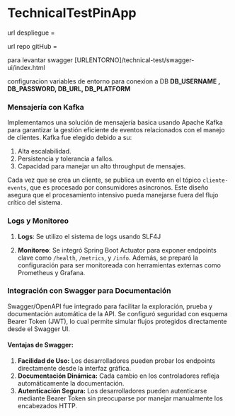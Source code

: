 
# TechnicalTestPinApp

url despliegue = 

url repo gitHub = 

para levantar swagger [URLENTORNO]/technical-test/swagger-ui/index.html

configuracion variables de entorno para conexion a DB **DB_USERNAME , DB_PASSWORD, DB_URL, DB_PLATFORM**



### Mensajería con Kafka
Implementamos una solución de mensajería basica usando Apache Kafka para garantizar la gestión eficiente de eventos relacionados con el manejo de clientes. 
Kafka fue elegido debido a su:

1. Alta escalabilidad.
2. Persistencia y tolerancia a fallos.
3. Capacidad para manejar un alto throughput de mensajes.

Cada vez que se crea un cliente, se publica un evento en el tópico `cliente-events`, que es procesado por consumidores asíncronos. 
Este diseño asegura que el procesamiento intensivo pueda manejarse fuera del flujo crítico del sistema.

### Logs y Monitoreo

1. **Logs**: Se utilizo el sistema de logs usando SLF4J

2. **Monitoreo**: Se integró Spring Boot Actuator para exponer endpoints clave como `/health`, `/metrics`, y `/info`. Además, se preparó la configuración para ser monitoreada con herramientas externas como Prometheus y Grafana.


### Integración con Swagger para Documentación

Swagger/OpenAPI fue integrado para facilitar la exploración, prueba y documentación automática de la API. Se configuró seguridad con esquema Bearer Token (JWT), lo cual permite simular flujos protegidos directamente desde el Swagger UI.

#### Ventajas de Swagger:
1. **Facilidad de Uso:** Los desarrolladores pueden probar los endpoints directamente desde la interfaz gráfica.
2. **Documentación Dinámica:** Cada cambio en los controladores refleja automáticamente la documentación.
3. **Autenticación Segura:** Los desarrolladores pueden autenticarse mediante Bearer Token sin preocuparse por manejar manualmente los encabezados HTTP.